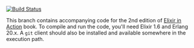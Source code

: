 [![Build Status](https://travis-ci.org/sasa1977/elixir-in-action.svg?branch=2nd-edition)](https://travis-ci.org/sasa1977/elixir-in-action)

This branch contains accompanying code for the 2nd edition of [Elixir in Action](http://www.manning.com/juric/) book. To compile and run the code, you'll need Elixir 1.6 and Erlang 20.x. A `git` client should also be installed and available somewhere in the execution path.

